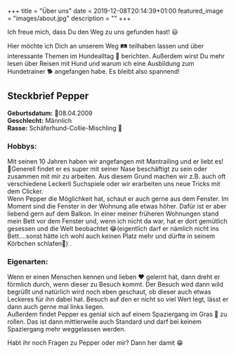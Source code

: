 +++
title =  "Über uns"
date = 2019-12-08T20:14:39+01:00
featured_image = "images/about.jpg"
description = ""
+++

Ich freue mich, dass Du den Weg zu uns gefunden hast! 😃

Hier möchte ich Dich an unserem Weg 🛤️ teilhaben lassen und über interessante Themen im Hundealltag 🐶 berichten. Außerdem wirst Du mehr lesen über Reisen mit Hund und warum ich eine Ausbildung zum Hundetrainer 🐕 angefangen habe. Es bleibt also spannend!

## Steckbrief Pepper
**Geburtsdatum:** 🎂08.04.2009  
**Geschlecht:** Männlich  
**Rasse:** Schäferhund-Collie-Mischling 🐶

### Hobbys:
Mit seinen 10 Jahren haben wir angefangen mit Mantrailing und er liebt es! 💞Generell findet er es super mit seiner Nase beschäftigt zu sein oder zusammen mit mir zu arbeiten. Aus diesem Grund machen wir z.B. auch oft verschiedene Leckerli Suchspiele oder wir erarbeiten uns neue Tricks mit dem Clicker.  
Wenn Pepper die Möglichkeit hat, schaut er auch gerne aus dem Fenster. Im Moment sind die Fenster in der Wohnung alle etwas höher. Dafür ist er aber liebend gern auf dem Balkon. In einer meiner früheren Wohnungen stand mein Bett vor dem Fenster und, wenn ich nicht da war, hat er dort gemütlich gesessen und die Welt beobachtet 😂(eigentlich darf er nämlich nicht ins Bett….sonst hätte ich wohl auch keinen Platz mehr und dürfte in seinem Körbchen schlafen🙈) .

### Eigenarten:
Wenn er einen Menschen kennen und lieben ❤️ gelernt hat, dann dreht er förmlich durch, wenn dieser zu Besuch kommt. Der Besuch wird dann wild begrüßt und natürlich wird noch eben geschaut, ob dieser auch etwas Leckeres für ihn dabei hat. Besuch auf den er nicht so viel Wert legt, lässt er dann auch gerne mal links liegen.  
Außerdem findet Pepper es genial sich auf einem Spaziergang im Gras 🌿 zu rollen. Das ist dann mittlerweile auch Standard und darf bei keinem Spaziergang mehr weggelassen werden.

Habt ihr noch Fragen zu Pepper oder mir? Dann her damit 😁
